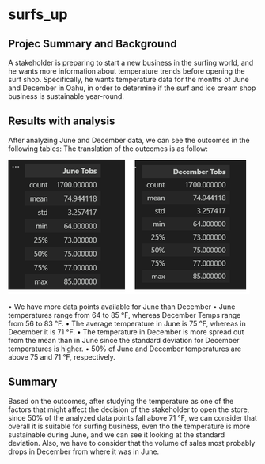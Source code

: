 # surfs_up
## Projec Summary and Background
A stakeholder is preparing to start a new business in the surfing world, and he wants more information about temperature trends before opening the surf shop. Specifically, he wants temperature data for the months of June and December in Oahu, in order to determine if the surf and ice cream shop business is sustainable year-round.

## Results with analysis
After analyzing June and December data, we can see the outcomes in the following tables:
The translation of the outcomes is as follow:


![](https://github.com/ALEIN3/surfs_up/blob/main/Statistics.png)
   

•	We have more data points available for June than December
•	June temperatures range from 64 to 85 °F, whereas December Temps range from 56 to 83 °F.
•	The average temperature in June is 75 °F, whereas in December it is 71 °F. 
•	The temperature in December is more spread out from the mean than in June since the standard deviation for December temperatures is higher.
•	50% of June and December temperatures are above 75 and 71 °F, respectively.

## Summary
Based on the outcomes, after studying the temperature as one of the factors that might affect the decision of the stakeholder to open the store, since 50% of the analyzed data points fall above 71 °F, we can consider that overall it is suitable for surfing business, even tho the temperature is more sustainable during June, and we can see it looking at the standard deviation. Also, we have to consider that the volume of sales most probably drops in December from where it was in June.
